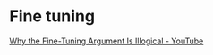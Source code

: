 # Fine tuning

[Why the Fine-Tuning Argument Is Illogical - YouTube](https://www.youtube.com/watch?v=wXLqMJREO5w)